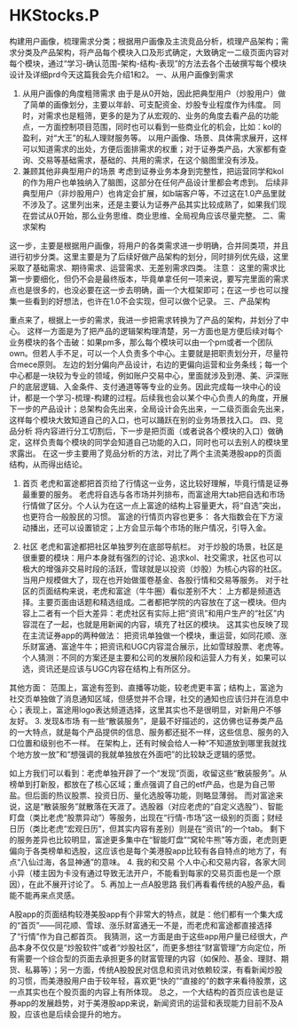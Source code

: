 # HKStocks.P
构建用户画像，梳理需求分类；根据用户画像及主流竞品分析，梳理产品架构；需求分类及产品架构，将产品每个模块入口及形式确定，大致确定一二级页面内容对每个模块，通过“学习-确认范围-架构-结构-表现”的方法去各个击破撰写每个模块设计及详细prd今天这篇我会先介绍1和2。
一、从用户画像到需求


1. 从用户画像的角度粗筛需求
由于是从0开始，因此把典型用户（炒股用户）做了简单的画像划分，主要以年龄、可支配资金、炒股专业程度作为纬度。
同时，对需求也是粗筛，更多的是为了从宏观的、业务的角度去看产品的功能点，一方面控制项目范围，同时也可以看到一些商业化的机会，比如：kol的盈利，对“大王”的私人理财服务等。
以用户画像、场景、具体需求展开，这样可以知道需求的出处，方便后面排需求的权重；对于证券类产品，大家都有查询、交易等基础需求，基础的、共用的需求，在这个脑图里没有涉及。
2. 兼顾其他非典型用户的场景
考虑到证券业务本身到完整性，把运营同学和kol的作为用户也单独纳入了脑图，这部分在任何产品设计里都会考虑到。
后续非典型用户（非炒股用户）也肯定会扩展，如b端客户等，不过这在1.0产品里就不涉及了。这里列出来，还是主要认为证券产品其实比较成熟了，如果我们现在尝试从0开始，那么业务思维、商业思维、全局视角应该尽量完整。
二、需求架构

这一步，主要是根据用户画像，将用户的各类需求进一步明确，合并同类项，并且进行初步分类。这里主要是为了后续好做产品架构的划分，同时排列优先级，这里采取了基础需求、期待需求、运营需求、无差别需求四类。
注意：
这里的需求比第一步要细化，但仍不会是最终版本，毕竟单拿任何一项来说，要写完里面的需求点也是很多的，也没必要在这一步去明确，画一个大框架即可；在这一步也可以搜集一些看到的好想法，也许在1.0不会实现，但可以做个记录。
三、产品架构

重点来了，根据上一步的需求，我进一步把需求转换为了产品的架构，并划分了中心。
这样一方面是为了把产品的逻辑架构理清楚，另一方面也是方便后续对每个业务模块的各个击破：如果pm多，那么每个模块可以由一个pm或者一个团队own。但若人手不足，可以一个人负责多个中心。主要就是把职责划分开，尽量符合mece原则。
左边的划分偏向产品设计，右边的更偏向运营和业务条线；每一个中心都是一块较为专业的领域，例如账户交易中心，里面就涉及到港、美、沪深账户的底层逻辑、入金条件、支付通道等等专业的业务。因此完成每一块中心的设计，都是一个学习-梳理-构建的过程。后续我也会以某个中心负责人的角度，开展下一步的产品设计；总架构会先出来，全局设计会先出来，一二级页面会先出来，这样每个模块大致知道自己的入口，也可以踊跃在别的业务场景找入口。
四、竞品分析
将内容进行分工切割后，下一步是把页面（或者说各个模块的入口）做确定，这样负责每个模块的同学会知道自己功能的入口，同时也可以去别人的模块里求露出。
在这一步主要用了竞品分析的方法，对比了两个主流美港股app的页面结构，从而得出结论。





1. 首页
老虎和富途都把首页给了行情这一业务，这比较好理解，毕竟行情是证券最重要的服务。
老虎将自选与各市场并列排布，而富途用大tab把自选和市场行情做了区分。个人认为在这一点上富途的结构上容量更大，将“自选”突出，也更符合一般股民的习惯。
富途的行情页内容也更多：
各大指数会在下方滚动播出，还可以设置锁定；上方会显示每个市场的账户情况，引导入金。

2. 社区
老虎和富途都把社区单独罗列在底部导航栏。
对于炒股的场景，社区是很重要的模块：用户本身就有强烈的讨论、追求kol、社交需求，社区也可以极大的增强非交易时段的活跃，雪球就是以投资（炒股）为核心内容的社区。当用户规模做大了，现在也开始做蛋卷基金、各股行情和交易等服务。
对于社区的页面结构来说，老虎和富途（牛牛圈）看似差别不大：
上方都是频道选择。主要页面由话题和精选组成。二者都把学院的内容放在了这一模块。但内容上二者有一个巨大差异：老虎社区有实际上把“资讯”和用户生产的“社区”内容混在了一起，也就是用新闻的内容，填充了社区的模块。
这其实也反映了现在主流证券app的两种做法：
把资讯单独做一个模块，重运营，如同花顺、涨乐财富通、富途牛牛；把资讯和UGC内容混合展示，比如雪球股票、老虎等。个人猜测：不同的方案还是主要和公司的发展阶段和运营人力有关，如果可以选，资讯还是应该与UGC内容在结构上有所区分。

其他方面：
范围上，富途有签到、直播等功能，较老虎更丰富；结构上，富途为社交页单独做了消息通知区域，但感觉并不合理，社交的通知也应该归并在消息中心；表现上，富途用logo表达频道选择，这里其实也不是很明显，对新用户不够友好。
3. 发现&市场
有一些“散装服务”，是最不好描述的，这仿佛也证券类产品的一大特点，就是每个产品提供的信息、服务都还挺不一样，这些信息、服务的入口位置和级别也不一样。
在架构上，还有时候会给人一种“不知道放到哪里我就找个地方放一放”和“想强调的我就单独放在外面吧”的比较缺乏逻辑的感觉。


如上方我们可以看到：老虎单独开辟了一个“发现”页面，收留这些“散装服务”。从榜单到打新股，都放在了核心区域；重点强调了自己的etf产品，也是为自己带盐。但后面的热议股票、投资日历、量化选股等功能，则略显薄弱。
而对富途来说，这是“散装服务”就散落在天涯了。选股器（对应老虎的“自定义选股”）、智能盯盘（类比老虎“股票异动”）等服务，出现在“行情-市场”这一级别的页面；财经日历（类比老虎“宏观日历”，但其实内容有差别）则是在“资讯”的一个tab。
剩下的服务差异也比较明显，富途更多集中在“智能盯盘”“窝轮牛熊”等方面，老虎则更偏向于各类榜单和选股，这应该也是每个美港股app比较有各自特点的地方了，有点“八仙过海，各显神通”的意味。
4. 我的和交易
个人中心和交易内容，各家大同小异（楼主因为卡没有通过导致无法开户，不能看到每家的交易页面也是一个原因），在此不展开讨论了。
5. 再加上一点A股思路
我们再看看传统的A股产品，看能不能再来点灵感。

A股app的页面结构较港美股app有个非常大的特点，就是：他们都有一个集大成的“首页”——同花顺、雪球、涨乐财富通无一不是，而老虎和富途都直接选择了“行情”作为自己都首页。
我猜测，这一方面是由于这些app用户量已经很大，产品本身不仅仅是“炒股软件”或者“炒股社区”，而更多想往“财富管理”方向定位，所有需要一个综合型的页面去承担更多的财富管理的内容（如保险、基金、理财、期货、私募等）；另一方面，传统A股股民对信息和资讯对依赖较深，有看新闻炒股的习惯，而美港股用户由于较年轻，喜欢更“快的”“直接的”的数字来看待股票，这一点其实也在个股页面的内容上有所体现。
总之，一个大结构的首页应该也是证券app的发展趋势，对于美港股app来说，新闻资讯的运营和表现能力目前不及A股，应该也是后续会提升的地方。
